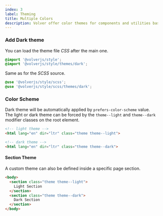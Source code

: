 ```yaml
---
index: 3
label: Theming
title: Multiple Colors 
description: Volver offer color themes for components and utilities based on user color scheme preferences or design requirements. 
---
```


### Add Dark theme

You can load the theme file *CSS* after the main one.

```css
@import '@volverjs/style';
@import '@volverjs/style/themes/dark';
```

Same as for the *SCSS* source.

```scss
@use '@volverjs/style/scss';
@use '@volverjs/style/scss/themes/dark';
```

### Color Scheme

Dark theme will be automatically applied by `prefers-color-scheme` value.
The light or dark theme can be forced by the `theme--light` and `theme--dark` modifier classes on the root element.

```html
<!-- light theme -->
<html lang="en" dir="ltr" class="theme theme--light">

<!-- dark theme -->
<html lang="en" dir="ltr" class="theme theme--dark">
```

#### Section Theme

A custom theme can also be defined inside a specific page section.

```html
<body>
  <section class="theme theme--light">
    Light Section 
  </section>
  <section class="theme theme--dark">
    Dark Section 
  </section>
</body>
```
